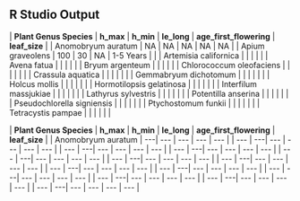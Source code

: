 ## R Studio Output

| **Plant Genus Species** | **h_max** | **h_min** | **le_long** | **age_first_flowering** | **leaf_size** |
| Anomobryum auratum | NA | NA | NA | NA | NA |
| Apium graveolens | 100 | 30 | NA | 1-5 Years |  |
| Artemisia californica | | | | |
| Avena fatua | | | | |
| Bryum argenteum | | | | |
| Chlorococcum oleofaciens | | | | | |
| Crassula aquatica | | | | | |
| Gemmabryum dichotomum	| | | | | |
| Holcus mollis | | | | | |
| Hormotilopsis gelatinosa | | | | | |
| Interfilum massjukiae | | | | | |
| Lathyrus sylvestris | | | | | |
| Potentilla anserina | | | | | |
| Pseudochlorella signiensis | | | | | |
| Ptychostomum funkii | | | | | |
| Tetracystis pampae | | | | | |




| **Plant Genus Species** | **h_max** | **h_min** | **le_long** | **age_first_flowering** | **leaf_size** |
| Anomobryum auratum | ---| --- | --- | --- |  --- |
| --- | ---| --- | --- | --- |  --- |
| --- | ---| --- | --- | --- |  --- |
| --- | ---| --- | --- | --- |  --- |
| --- | ---| --- | --- | --- |  --- |
| --- | ---| --- | --- | --- |  --- |
| --- | ---| --- | --- | --- |  --- |
| --- | ---| --- | --- | --- |  --- |
| --- | ---| --- | --- | --- |  --- |
| --- | ---| --- | --- | --- |  --- |
| --- | ---| --- | --- | --- |  --- |
| --- | ---| --- | --- | --- |  --- |
| --- | ---| --- | --- | --- |  --- |

